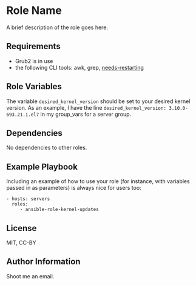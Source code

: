 Role Name
=========

A brief description of the role goes here.

Requirements
------------

* Grub2 is in use
* the following CLI tools: awk, grep, [needs-restarting](http://man7.org/linux/man-pages/man1/needs-restarting.1.html)

Role Variables
--------------

The variable `desired_kernel_version` should be set to your desired kernel version. As an example, I have the line `desired_kernel_version: 3.10.0-693.21.1.el7` in my group_vars for a server group.

Dependencies
------------

No dependencies to other roles.

Example Playbook
----------------

Including an example of how to use your role (for instance, with variables passed in as parameters) is always nice for users too:

    - hosts: servers
      roles:
         - ansible-role-kernel-updates

License
-------

MIT, CC-BY

Author Information
------------------

Shoot me an email.
